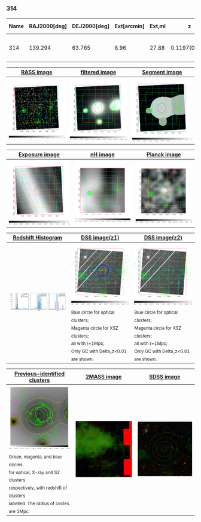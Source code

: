 <div STYLE="page-break-after: always;"></div>

### 314

|Name|RAJ2000[deg]|DEJ2000[deg] |Ext[arcmin]| Ext,ml | z | z_src| C|GC(XSZ,Delta_z<0.01)| GC(OPT,Delta_z<0.01)|GC| R_sig[arcmin] | R500[arcmin] | R500[Mpc]| CRsig[c/s] | CR500[c/s] |L500[1E44 erg/s]|F500[1E-12 erg/s/cm^2]| M500[1E14 Msun]|Tx[keV]|Cnt_sig|Beta|Rc[arcmin]|Comment|Alias|
|---|---|---|---|---|---|------|---|--------|---------|----------|---|---|---|---|---|---|---|---|---|---|---|---|---|---|
|314| 139.294| 63.765| 8.96| 27.88| 0.1197(0.005)| z1, z_opt| S| -| C, N, W| A, C, N, W| 14.650| 6.261| 0.811| 0.094(0.029)| 0.086(0.026)| 0.579(0.215)| 1.553(0.577)| 1.70(0.32)| 3.09(0.36)| 48.8| 0.570(-0.054+0.144)| 5.463(-0.732+1.561)| -| t415|

|[RASS image](../image/314/314_img.pdf)|[filtered image](../image/314/314_fil.pdf)|[Segment image](../image/314/314_seg.pdf)|
|-------------------|--------------------|-------------------|
| <img src="../image/314/314_img.png" width="300">  | <img src="../image/314/314_fil.png" width="300">   | <img src="../image/314/314_seg.png" width="300">  |

|[Exposure image](../image/314/314_mex.pdf)| [nH image](../image/314/314_nh.pdf)| [Planck image](../image/314/314_p.pdf)|
|-------------------|--------------------|-------------------|
|<img src="../image/314/314_mex.png" width="300">   | <img src="../image/314/314_nh.png" width="300">    | <img src="../image/314/314_p.png" width="300"> |

|[Redshift Histogram](../image/314/314_zg.pdf) | [DSS image(z1)](../image/314/314_dss_z1.pdf)      |  [DSS image(z2)](../image/314/314_dss_z2.pdf)    |
|-------------------|--------------------|-------------------|
|<img src="../image/314/314_zg.png" width="300"> |<img src="../image/314/314_dss_z1.png" width="300"> <sub><br>Blue circle for optical clusters; <br>Magenta circle for XSZ clusters; <br>all with r=1Mpc; <br>Only GC with Delta_z<0.01 are shown. </sub>| <img src="../image/314/314_dss_z2.png" width="300"><sub><br>Blue circle for optical clusters; <br>Magenta circle for XSZ clusters; <br>all with r=1Mpc; <br>Only GC with Delta_z<0.01 are shown. </sub> |

|[Previous-identified clusters](../image/314/314_gc.pdf) | [2MASS image](../image/314/314_2mass.pdf)      |[SDSS image](../image/314/314_sdss.pdf)   |
|-------------------|-------------------|-------------------|
|<img src=../image/314/314_gc.png width="300"> <br><sub>Green, magenta, and blue circles <br>for optical, X-ray and SZ clusters <br>respectively, with redshift of clusters <br>labelled. The radius of circles <br>are 1Mpc.</sub>|<img src="../image/314/314_2mass.png" width="300">  | <img src="../image/314/314_sdss.png" width="300">  |




